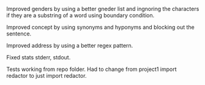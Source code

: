 Improved genders by using a better gneder list and ingnoring the characters if they are a substring of a word using boundary condition.

Improved concept by using synonyms and hyponyms and blocking out the sentence.

Improved address by using a better regex pattern.

Fixed stats stderr, stdout.

Tests working from repo folder. Had to change from project1 import redactor to just import redactor.

